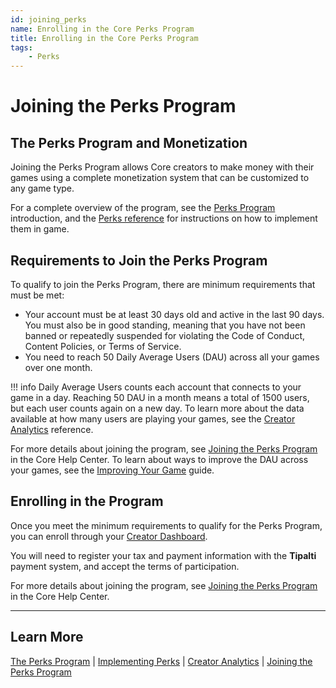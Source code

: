 ```yaml
---
id: joining_perks
name: Enrolling in the Core Perks Program
title: Enrolling in the Core Perks Program
tags:
    - Perks
---
```


# Joining the Perks Program

## The Perks Program and Monetization

Joining the Perks Program allows Core creators to make money with their games using a complete monetization system that can be customized to any game type.

For a complete overview of the program, see the [Perks Program](perks_program.md) introduction, and the [Perks reference](implementing_perks.md) for instructions on how to implement them in game.

## Requirements to Join the Perks Program

To qualify to join the Perks Program, there are minimum requirements that must be met:

- Your account must be at least 30 days old and active in the last 90 days. You must also be in good standing, meaning that you have not been banned or repeatedly suspended for violating the Code of Conduct, Content Policies, or Terms of Service.
- You need to reach 50 Daily Average Users (DAU) across all your games over one month.

!!! info
    Daily Average Users counts each account that connects to your game in a day. Reaching 50 DAU in a month means a total of 1500 users, but each user counts again on a new day. To learn more about the data available at how many users are playing your games, see the [Creator Analytics](creator_analytics.md) reference.

For more details about joining the program, see [Joining the Perks Program](https://support.coregames.com/hc/en-us/articles/1500000105081-Joining-the-Perks-Program) in the Core Help Center. To learn about ways to improve the DAU across your games, see the [Improving Your Game](https://docs.coregames.com/tutorials/improving_your_game/) guide.

## Enrolling in the Program

Once you meet the minimum requirements to qualify for the Perks Program, you can enroll through your [Creator Dashboard](https://www.coregames.com/create/dashboard).

You will need to register your tax and payment information with the **Tipalti** payment system, and accept the terms of participation.

For more details about joining the program, see [Joining the Perks Program](https://support.coregames.com/hc/en-us/articles/1500000105081-Joining-the-Perks-Program) in the Core Help Center.

---

## Learn More

 [The Perks Program](perks_program.md) | [Implementing Perks](implementing_perks.md) | [Creator Analytics](creator_analytics.md) | [Joining the Perks Program](https://support.coregames.com/hc/en-us/articles/1500000063182-How-to-Join-the-Perks-Program)
